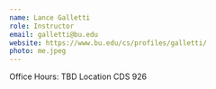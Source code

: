 ```yaml
---
name: Lance Galletti
role: Instructor
email: galletti@bu.edu
website: https://www.bu.edu/cs/profiles/galletti/
photo: me.jpeg
---
```


Office Hours: TBD Location CDS 926
